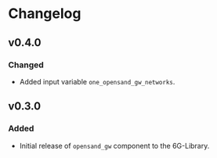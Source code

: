 # Changelog

## v0.4.0
### Changed
- Added input variable `one_opensand_gw_networks`.

## v0.3.0
### Added
- Initial release of `opensand_gw` component to the 6G-Library.
